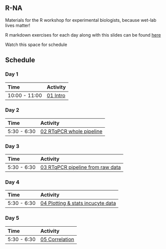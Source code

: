
## R-NA

Materials for the R workshop for experimental biologists, because
wet-lab lives matter\!

R markdown exercises for each day along with this slides can be found
[here](https://github.com/demar01/R-NA/tree/master/slides)

Watch this space for schedule

## Schedule

### Day 1

| Time          | Activity                                                                      |
| :------------ | :---------------------------------------------------------------------------- |
| 10:00 - 11:00 | [01 Intro](https://demar01.github.io/R-NA/slides/01-intro/01-whole-game.html) |

### Day 2

| Time        | Activity                                                                                                             |
| :---------- | :------------------------------------------------------------------------------------------------------------------- |
| 5:30 - 6:30 | [02 RTqPCR whole pipeline](https://demar01.github.io/R-NA/slides/02-wrangle_visualise_rtqPCR/02-visualize-data.html) |

### Day 3

| Time        | Activity                                                                                                       |
| :---------- | :------------------------------------------------------------------------------------------------------------- |
| 5:30 - 6:30 | [03 RTqPCR pipeline from raw data](https://github.com/demar01/R-NA/tree/master/slides/03-raw_rtqPCR_functions) |

### Day 4

| Time        | Activity                                                                                                                              |
| :---------- | :------------------------------------------------------------------------------------------------------------------------------------ |
| 5:30 - 6:30 | [04 Plotting & stats incucyte data](https://github.com/demar01/R-NA/blob/master/slides/04-incucyte/04_function_plotting_incucyte.Rmd) |

### Day 5

| Time        | Activity                                                                                           |
| :---------- | :------------------------------------------------------------------------------------------------- |
| 5:30 - 6:30 | [05 Correlation](https://demar01.github.io/R-NA/slides/05-correlation/05-AnnaliseCorrelation.html) |

